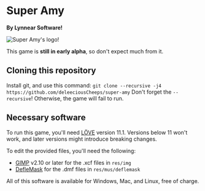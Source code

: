 # Super Amy
**By Lynnear Software!**

![Super Amy's logo!](https://raw.githubusercontent.com/deleeciousCheeps/super-amy/master/res/img/logo.png "Super Amy's logo!")

This game is **still in early alpha**, so don't expect much from it.

## Cloning this repository
Install git, and use this command:
`git clone --recursive -j4 https://github.com/deleeciousCheeps/super-amy`
Don't forget the `--recursive`! Otherwise, the game will fail to run.

## Necessary software
To run this game, you'll need [LÖVE](https://love2d.org/) version 11.1. Versions below 11 won't work, and later versions might introduce breaking changes.

To edit the provided files, you'll need the following:
 - [GIMP](https://www.gimp.org/) v2.10 or later for the .xcf files in `res/img`
 - [DefleMask](http://www.deflemask.com/) for the .dmf files in `res/mus/deflemask`

 All of this software is available for Windows, Mac, and Linux, free of charge.